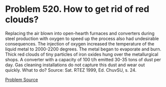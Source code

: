 # Problem 520. How to get rid of red clouds?

Replacing the air blown into open-hearth furnaces and converters during steel production with oxygen to speed up the process also had undesirable consequences. The injection of oxygen increased the temperature of the liquid metal to 2000-2200 degrees. The metal began to evaporate and burn. Thick red clouds of tiny particles of iron oxides hung over the metallurgical shops. A converter with a capacity of 100 t/h emitted 30-35 tons of dust per day. Gas cleaning installations do not capture this dust and wear out quickly. What to do? Source: Sat. RTEZ 1999, Ed. ChuvSU, s. 24.

[Problem Source](https://www.trizland.ru/tasks/5209/)